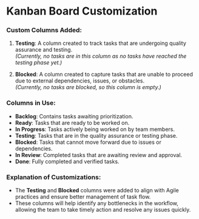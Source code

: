 # Kanban Board Customization

### Custom Columns Added:
1. **Testing**: A column created to track tasks that are undergoing quality assurance and testing.  
   *(Currently, no tasks are in this column as no tasks have reached the testing phase yet.)*
   
2. **Blocked**: A column created to capture tasks that are unable to proceed due to external dependencies, issues, or obstacles.  
   *(Currently, no tasks are blocked, so this column is empty.)*

### Columns in Use:
- **Backlog**: Contains tasks awaiting prioritization.
- **Ready**: Tasks that are ready to be worked on.
- **In Progress**: Tasks actively being worked on by team members.
- **Testing**: Tasks that are in the quality assurance or testing phase.
- **Blocked**: Tasks that cannot move forward due to issues or dependencies.
- **In Review**: Completed tasks that are awaiting review and approval.
- **Done**: Fully completed and verified tasks.

### Explanation of Customizations:
- The **Testing** and **Blocked** columns were added to align with Agile practices and ensure better management of task flow.
- These columns will help identify any bottlenecks in the workflow, allowing the team to take timely action and resolve any issues quickly.

